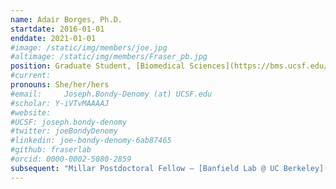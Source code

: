 ```yaml
---
name: Adair Borges, Ph.D.
startdate: 2016-01-01
enddate: 2021-01-01
#image: /static/img/members/joe.jpg
#altimage: /static/img/members/Fraser_pb.jpg
position: Graduate Student, [Biomedical Sciences](https://bms.ucsf.edu/)
#current:
pronouns: She/her/hers
#email: 	Joseph.Bondy-Denomy (at) UCSF.edu
#scholar: Y-iVTvMAAAAJ
#website:
#UCSF: joseph.bondy-denomy
#twitter: joeBondyDenomy
#linkedin: joe-bondy-denomy-6ab87465
#github: fraserlab
#orcid: 0000-0002-5080-2859
subsequent: "Millar Postdoctoral Fellow – [Banfield Lab @ UC Berkeley](https://nanogeoscience.berkeley.edu/)"
---
```

